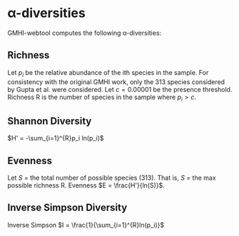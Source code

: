 # α-diversities

GMHI-webtool computes the following α-diversities:

## Richness
Let $p_i$ be the relative abundance of the ith species in the sample.
For consistency with the original GMHI work, only the 313 species considered by Gupta et al. were considered.
Let $c = 0.00001$ be the presence threshold.
Richness R is the number of species in the sample where $p_i > c$.

## Shannon Diversity
$H' = -\sum_{i=1}^{R}p_i ln(p_i)$

## Evenness

Let $S$ = the total number of possible species (313). 
That is, $S$ = the max possible richness R.
Evenness $E = \frac{H'}{ln(S)}$.

## Inverse Simpson Diversity

Inverse Simpson $I = \frac{1}{\sum_{i=1}^{R}ln(p_i)}$
